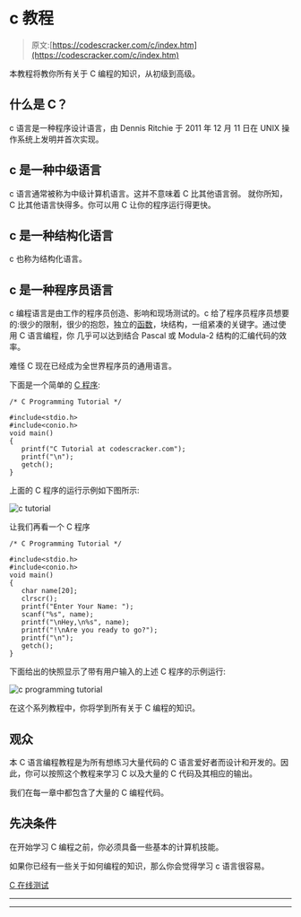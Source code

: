 # c 教程

> 原文:[https://codescracker.com/c/index.htm](https://codescracker.com/c/index.htm)

本教程将教你所有关于 C 编程的知识，从初级到高级。

## 什么是 C？

c 语言是一种程序设计语言，由 Dennis Ritchie 于 2011 年 12 月 11 日在 UNIX 操作系统上发明并首次实现。

## c 是一种中级语言

c 语言通常被称为中级计算机语言。这并不意味着 C 比其他语言弱。 就你所知，C 比其他语言快得多。你可以用 C 让你的程序运行得更快。

## c 是一种结构化语言

c 也称为结构化语言。

## c 是一种程序员语言

c 编程语言是由工作的程序员创造、影响和现场测试的。c 给了程序员程序员想要的:很少的限制，很少的抱怨，独立的[函数](/c/c-functions.htm)，块结构，一组紧凑的关键字。通过使用 C 语言编程，你 几乎可以达到结合 Pascal 或 Modula-2 结构的汇编代码的效率。

难怪 C 现在已经成为全世界程序员的通用语言。

下面是一个简单的 [C 程序](/c/program/c-programming-examples.htm):

```
/* C Programming Tutorial */

#include<stdio.h>
#include<conio.h>
void main()
{
   printf("C Tutorial at codescracker.com");
   printf("\n");
   getch();
}
```

上面的 C 程序的运行示例如下图所示:

![c tutorial](../Images/12ae97955e65e8ff3eb5136bd61bfa9a.png)

让我们再看一个 C 程序

```
/* C Programming Tutorial */

#include<stdio.h>
#include<conio.h>
void main()
{
   char name[20];
   clrscr();
   printf("Enter Your Name: ");
   scanf("%s", name);
   printf("\nHey,\n%s", name);
   printf("!\nAre you ready to go?");
   printf("\n");
   getch();
}
```

下面给出的快照显示了带有用户输入的上述 C 程序的示例运行:

![c programming tutorial](../Images/5d243a51c9207b8cd1c66e66fe25bbd1.png)

在这个系列教程中，你将学到所有关于 C 编程的知识。

## 观众

本 C 语言编程教程是为所有想练习大量代码的 C 语言爱好者而设计和开发的。因此，你可以按照这个教程来学习 C 以及大量的 C 代码及其相应的输出。

我们在每一章中都包含了大量的 C 编程代码。

## 先决条件

在开始学习 C 编程之前，你必须具备一些基本的计算机技能。

如果你已经有一些关于如何编程的知识，那么你会觉得学习 c 语言很容易。

[C 在线测试](/exam/showtest.php?subid=2)

* * *

* * *